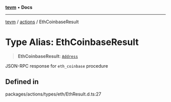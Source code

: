 [**tevm**](../../README.md) • **Docs**

***

[tevm](../../modules.md) / [actions](../README.md) / EthCoinbaseResult

# Type Alias: EthCoinbaseResult

> **EthCoinbaseResult**: [`Address`](Address.md)

JSON-RPC response for `eth_coinbase` procedure

## Defined in

packages/actions/types/eth/EthResult.d.ts:27
